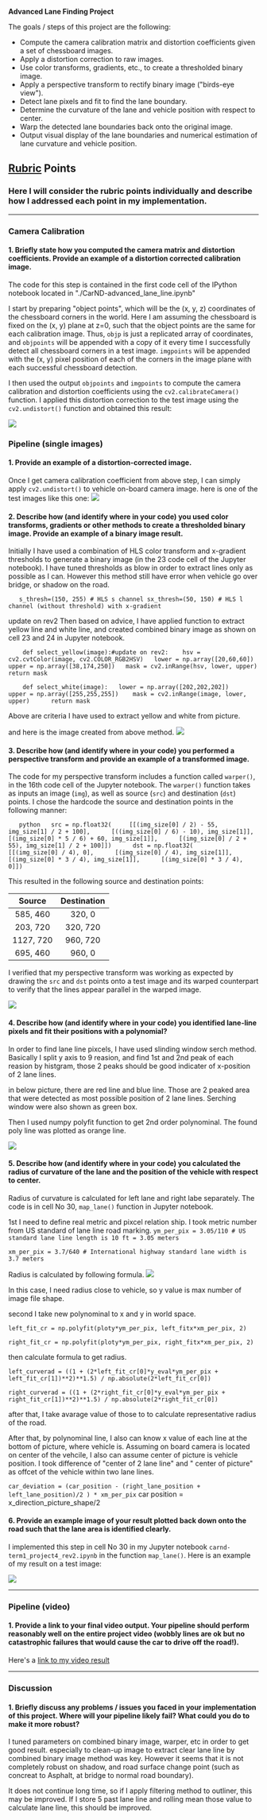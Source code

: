 **Advanced Lane Finding Project**

The goals / steps of this project are the following:

* Compute the camera calibration matrix and distortion coefficients given a set of chessboard images.
* Apply a distortion correction to raw images.
* Use color transforms, gradients, etc., to create a thresholded binary image.
* Apply a perspective transform to rectify binary image ("birds-eye view").
* Detect lane pixels and fit to find the lane boundary.
* Determine the curvature of the lane and vehicle position with respect to center.
* Warp the detected lane boundaries back onto the original image.
* Output visual display of the lane boundaries and numerical estimation of lane curvature and vehicle position.


## [Rubric](https://review.udacity.com/#!/rubrics/571/view) Points

### Here I will consider the rubric points individually and describe how I addressed each point in my implementation.  

---

### Camera Calibration
   
#### 1. Briefly state how you computed the camera matrix and distortion coefficients. Provide an example of a distortion corrected calibration image.

The code for this step is contained in the first code cell of the IPython notebook located in "./CarND-advanced_lane_line.ipynb"  

I start by preparing "object points", which will be the (x, y, z) coordinates of the chessboard corners in the world. Here I am assuming the chessboard is fixed on the (x, y) plane at z=0, such that the object points are the same for each calibration image.  Thus, `objp` is just a replicated array of coordinates, and `objpoints` will be appended with a copy of it every time I successfully detect all chessboard corners in a test image.  `imgpoints` will be appended with the (x, y) pixel position of each of the corners in the image plane with each successful chessboard detection.  

I then used the output `objpoints` and `imgpoints` to compute the camera calibration and distortion coefficients using the `cv2.calibrateCamera()` function.  I applied this distortion correction to the test image using the `cv2.undistort()` function and obtained this result: 

![](./image_file/camera_cal_result.PNG?raw=true)
  

### Pipeline (single images)

#### 1. Provide an example of a distortion-corrected image.

Once I get camera calibration coefficient from above step, I can simply apply  `cv2.undistort()`  to vehicle on-board camera image.
here is one of the test images like this one:
![](./image_file/onborad_camera_cal_result.PNG?raw=true)
#### 2. Describe how (and identify where in your code) you used color transforms, gradients or other methods to create a thresholded binary image.  Provide an example of a binary image result.

Initially I have used a combination of HLS color transform and x-gradient thresholds to generate a binary image (in the 23 code cell of the Jupyter notebook).  I have tuned thresholds as blow in order to extract lines only as possible as I can. However this method still have error when vehicle go over bridge, or shadow on the road.

`    s_thresh=(150, 255) # HLS s channel
    sx_thresh=(50, 150) # HLS l channel (without threshold) with x-gradient `

update on rev2
Then based on advice, I have applied function to extract yellow line and white line, and created combined binary image as shown on cell 23 and 24 in Jupyter notebook.

`    
    def select_yellow(image):#update on rev2:   
        hsv = cv2.cvtColor(image, cv2.COLOR_RGB2HSV)  
        lower = np.array([20,60,60])  
        upper = np.array([38,174,250])  
        mask = cv2.inRange(hsv, lower, upper)  
        return mask  `
    
`    
    def select_white(image):  
        lower = np.array([202,202,202])    
        upper = np.array([255,255,255])   
        mask = cv2.inRange(image, lower, upper)     
        return mask   ` 

Above are criteria I have used to extract yellow and white from picture.

and here is the image created from above method.
![](./image_file/combined_binary_image.PNG?raw=true)

#### 3. Describe how (and identify where in your code) you performed a perspective transform and provide an example of a transformed image.

The code for my perspective transform includes a function called `warper()`, in the 16th code cell of the Jupyter notebook.  The `warper()` function takes as inputs an image (`img`), as well as source (`src`) and destination (`dst`) points.  I chose the hardcode the source and destination points in the following manner:  


`    python  
    src = np.float32(    
        [[(img_size[0] / 2) - 55, img_size[1] / 2 + 100],     
        [((img_size[0] / 6) - 10), img_size[1]],     
        [(img_size[0] * 5 / 6) + 60, img_size[1]],     
        [(img_size[0] / 2 + 55), img_size[1] / 2 + 100]])     
    dst = np.float32(     
        [[(img_size[0] / 4), 0],     
        [(img_size[0] / 4), img_size[1]],     
        [(img_size[0] * 3 / 4), img_size[1]],     
        [(img_size[0] * 3 / 4), 0]])     
    `  

This resulted in the following source and destination points:

| Source        | Destination   | 
|:-------------:|:-------------:| 
| 585, 460      | 320, 0        | 
| 203, 720      | 320, 720      |
| 1127, 720     | 960, 720      |
| 695, 460      | 960, 0        |

I verified that my perspective transform was working as expected by drawing the `src` and `dst` points onto a test image and its warped counterpart to verify that the lines appear parallel in the warped image.

![](./image_file/source_points_plot.PNG?raw=true)

#### 4. Describe how (and identify where in your code) you identified lane-line pixels and fit their positions with a polynomial?

In order to find lane line pixcels, I have used slinding window serch method. Basically I split y axis to 9 reasion, and find 1st and 2nd peak of each reasion by histgram, those 2 peaks should be good indicater of x-position of 2 lane lines. 

in below picture, there are red line and blue line. Those are 2 peaked area that were detected as most possible position of 2 lane lines. Serching window were also shown as green box.

Then I used numpy polyfit function to get 2nd order polynominal.
The found poly line was plotted as orange line. 

![](./image_file/sliding_window.PNG?raw=true)

#### 5. Describe how (and identify where in your code) you calculated the radius of curvature of the lane and the position of the vehicle with respect to center.

Radius of curvature is calculated for left lane and right labe separately. The code is in cell No 30, `map_lane()` function in Jupyter notebook.

1st I need to define real metric and pixcel relation ship. I took metric number from US standard of lane line road marking. 
`ym_per_pix = 3.05/110 # US standard lane line length is 10 ft = 3.05 meters`

`xm_per_pix = 3.7/640 # International highway standard lane width is 3.7 meters`

Radius is calculated by following formula. 
![](./image_file/radius.PNG?raw=true)

In this case, I need radius close to vehicle, so y value is max number of image file shape. 

second I take 
new polynominal  to x and y in world space.

`left_fit_cr = np.polyfit(ploty*ym_per_pix, left_fitx*xm_per_pix, 2)`

`right_fit_cr = np.polyfit(ploty*ym_per_pix, right_fitx*xm_per_pix, 2)`

then calculate formula to get radius. 

`left_curverad = ((1 + (2*left_fit_cr[0]*y_eval*ym_per_pix + left_fit_cr[1])**2)**1.5) / np.absolute(2*left_fit_cr[0])`   

`right_curverad = ((1 + (2*right_fit_cr[0]*y_eval*ym_per_pix + right_fit_cr[1])**2)**1.5) / np.absolute(2*right_fit_cr[0])`   

after that, I take avarage value of those to to calculate representative radius of the road. 

After that, by polynominal line, I also can know x value of each line at the bottom of picture, where vehicle is.
Assuming on board camera is located on center of the vehcile, I also can assume center of picture is vehicle position. 
I took difference of "center of 2 lane line" and " center of picture" as offcet of the vehicle within two lane lines.
 
`car_deviation = (car_position - (right_lane_position + left_lane_position)/2 ) * xm_per_pix`
car position = x_direction_picture_shape/2


#### 6. Provide an example image of your result plotted back down onto the road such that the lane area is identified clearly.

I implemented this step in cell No 30 in my Jupyter notebook `carnd-term1_project4_rev2.ipynb` in the function `map_lane()`.  Here is an example of my result on a test image:

![](./image_file/detected_area_plot.PNG?raw=true)

---

### Pipeline (video)

#### 1. Provide a link to your final video output.  Your pipeline should perform reasonably well on the entire project video (wobbly lines are ok but no catastrophic failures that would cause the car to drive off the road!).

Here's a [link to my video result](./project_output.mp4)

---

### Discussion

#### 1. Briefly discuss any problems / issues you faced in your implementation of this project.  Where will your pipeline likely fail?  What could you do to make it more robust?

I tuned parameters on combined binary image, warper, etc in order to get good result. especially to clean-up image to extract clear lane line by combined binary image method was key. However it seems that it is not completely robust on shadow, and road surface change point (such as concreat to Asphalt, at bridge to normal road boundary).  

It does not continue long time, so if I apply filtering method to outliner, this may be improved. If I store 5 past lane line and rolling mean those value to calculate lane line, this should be improved. 

